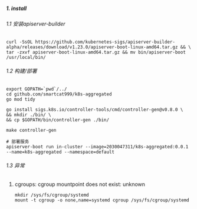 ##### 1. install
###### 1.1 安装apiserver-builder
```shell
curl -SsOL https://github.com/kubernetes-sigs/apiserver-builder-alpha/releases/download/v1.23.0/apiserver-boot-linux-amd64.tar.gz && \
tar -zxvf apiserver-boot-linux-amd64.tar.gz && mv bin/apiserver-boot /usr/local/bin/
```
###### 1.2 构建/部署
```shell
export GOPATH=`pwd`/../
cd github.com/smartcat999/k8s-aggregated
go mod tidy

go install sigs.k8s.io/controller-tools/cmd/controller-gen@v0.8.0 \
&& mkdir ./bin/ \
&& cp $GOPATH/bin/controller-gen ./bin/

make controller-gen

# 部署服务
apiserver-boot run in-cluster --image=2030047311/k8s-aggregated:0.0.1 --name=k8s-aggregated --namespace=default
```
###### 1.3 异常
1. cgroups: cgroup mountpoint does not exist: unknown
    ```shell
    mkdir /sys/fs/cgroup/systemd
    mount -t cgroup -o none,name=systemd cgroup /sys/fs/cgroup/systemd
    ```
